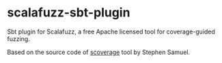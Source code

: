 scalafuzz-sbt-plugin
==========

Sbt plugin for Scalafuzz, a free Apache licensed tool for coverage-guided fuzzing. 

Based on the source code of [scoverage](https://github.com/scoverage/sbt-scoverage) tool by Stephen Samuel.

